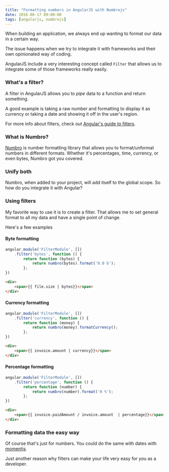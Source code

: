 ```yaml
---
title: "Formatting numbers in AngularJS with Numbrojs"
date: 2016-06-17 09:00:00
tags: [angularjs, numbrojs]
---
```


When building an application, we always end up wanting to format our data in a certain way.

The issue happens when we try to integrate it with frameworks and their own opinionated way of coding.

AngularJS include a very interesting concept called `Filter` that allows us to integrate some of those frameworks really easily.

### What's a filter?

A filter in AngularJS allows you to *pipe* data to a function and return something.

A good example is taking a raw number and formatting to display it as currency or taking a date and showing it off in the user's region.

For more info about filters, check out [Angular's guide to filters][filters].

### What is Numbro?

[Numbro][numbro] is number formatting library that allows you to format/unformat numbers in different formats. Whether it's percentages, time, currency, or even bytes, Numbro got you covered.

### Unify both

Numbro, when added to your project, will add itself to the global scope. So how do you integrate it with Angular?

### Using filters

My favorite way to use it is to create a filter. That allows me to set general format to all my data and have a single point of change.

Here's a few examples

#### Byte formatting
```javascript
angular.module('FilterModule', [])
    .filter('bytes', function () {
        return function (bytes) {
            return numbro(bytes).format('0.0 b');
        };
})
```
```html
<div>
    <span>{{ file.size | bytes}}</span>
</div>
```

#### Currency formatting
```javascript
angular.module('FilterModule', [])
    .filter('currency', function () {
        return function (money) {
            return numbro(money).formatCurrency();
        };
})
```
```html
<div>
    <span>{{ invoice.amount | currency}}</span>
</div>
```

#### Percentage formatting
```javascript
angular.module('FilterModule', [])
    .filter('percentage', function () {
        return function (number) {
            return numbro(number).format('0 %');
        };
})
```
```html
<div>
    <span>{{ invoice.paidAmount / invoice.amount  | percentage}}</span>
</div>
```

### Formatting data the easy way

Of course that's just for numbers. You could do the same with dates with [momentjs][momentjs].

Just another reason why filters can make your life very easy for you as a developer.

[filters]: https://docs.angularjs.org/guide/filter
[numbro]:  http://numbrojs.com/
[momentjs]: http://momentjs.com
